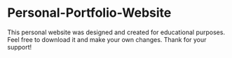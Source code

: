# Personal-Portfolio-Website

This personal website was designed and created for educational purposes. Feel free to download it and make your own changes. Thank for your support!
